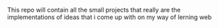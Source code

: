This repo will contain all the small projects that really are the implementations of ideas that i come up with on my way of lerning web
